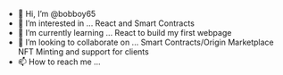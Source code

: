 - 👋 Hi, I’m @bobboy65
- 👀 I’m interested in ... React and Smart Contracts
- 🌱 I’m currently learning ... React to build my first webpage
- 💞️ I’m looking to collaborate on ... Smart Contracts/Origin Marketplace NFT Minting and support for clients
- 📫 How to reach me ...

<!---
bobboy65/bobboy65 is a ✨ special ✨ repository because its `README.md` (this file) appears on your GitHub profile.
You can click the Preview link to take a look at your changes.
--->
